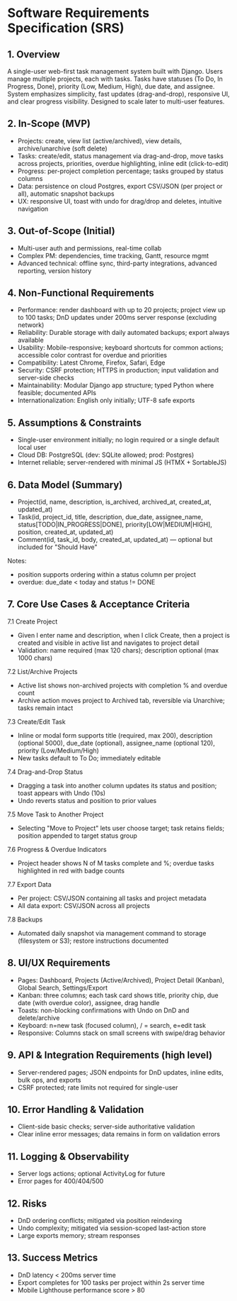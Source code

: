 # Software Requirements Specification (SRS)

## 1. Overview
A single-user web-first task management system built with Django. Users manage multiple projects, each with tasks. Tasks have statuses (To Do, In Progress, Done), priority (Low, Medium, High), due date, and assignee. System emphasizes simplicity, fast updates (drag-and-drop), responsive UI, and clear progress visibility. Designed to scale later to multi-user features.

## 2. In-Scope (MVP)
- Projects: create, view list (active/archived), view details, archive/unarchive (soft delete)
- Tasks: create/edit, status management via drag-and-drop, move tasks across projects, priorities, overdue highlighting, inline edit (click-to-edit)
- Progress: per-project completion percentage; tasks grouped by status columns
- Data: persistence on cloud Postgres, export CSV/JSON (per project or all), automatic snapshot backups
- UX: responsive UI, toast with undo for drag/drop and deletes, intuitive navigation

## 3. Out-of-Scope (Initial)
- Multi-user auth and permissions, real-time collab
- Complex PM: dependencies, time tracking, Gantt, resource mgmt
- Advanced technical: offline sync, third-party integrations, advanced reporting, version history

## 4. Non-Functional Requirements
- Performance: render dashboard with up to 20 projects; project view up to 100 tasks; DnD updates under 200ms server response (excluding network)
- Reliability: Durable storage with daily automated backups; export always available
- Usability: Mobile-responsive; keyboard shortcuts for common actions; accessible color contrast for overdue and priorities
- Compatibility: Latest Chrome, Firefox, Safari, Edge
- Security: CSRF protection; HTTPS in production; input validation and server-side checks
- Maintainability: Modular Django app structure; typed Python where feasible; documented APIs
- Internationalization: English only initially; UTF-8 safe exports

## 5. Assumptions & Constraints
- Single-user environment initially; no login required or a single default local user
- Cloud DB: PostgreSQL (dev: SQLite allowed; prod: Postgres)
- Internet reliable; server-rendered with minimal JS (HTMX + SortableJS)

## 6. Data Model (Summary)
- Project(id, name, description, is_archived, archived_at, created_at, updated_at)
- Task(id, project_id, title, description, due_date, assignee_name, status[TODO|IN_PROGRESS|DONE], priority[LOW|MEDIUM|HIGH], position, created_at, updated_at)
- Comment(id, task_id, body, created_at, updated_at) — optional but included for "Should Have"

Notes:
- position supports ordering within a status column per project
- overdue: due_date < today and status != DONE

## 7. Core Use Cases & Acceptance Criteria
7.1 Create Project
- Given I enter name and description, when I click Create, then a project is created and visible in active list and navigates to project detail
- Validation: name required (max 120 chars); description optional (max 1000 chars)

7.2 List/Archive Projects
- Active list shows non-archived projects with completion % and overdue count
- Archive action moves project to Archived tab, reversible via Unarchive; tasks remain intact

7.3 Create/Edit Task
- Inline or modal form supports title (required, max 200), description (optional 5000), due_date (optional), assignee_name (optional 120), priority (Low/Medium/High)
- New tasks default to To Do; immediately editable

7.4 Drag-and-Drop Status
- Dragging a task into another column updates its status and position; toast appears with Undo (10s)
- Undo reverts status and position to prior values

7.5 Move Task to Another Project
- Selecting "Move to Project" lets user choose target; task retains fields; position appended to target status group

7.6 Progress & Overdue Indicators
- Project header shows N of M tasks complete and %; overdue tasks highlighted in red with badge counts

7.7 Export Data
- Per project: CSV/JSON containing all tasks and project metadata
- All data export: CSV/JSON across all projects

7.8 Backups
- Automated daily snapshot via management command to storage (filesystem or S3); restore instructions documented

## 8. UI/UX Requirements
- Pages: Dashboard, Projects (Active/Archived), Project Detail (Kanban), Global Search, Settings/Export
- Kanban: three columns; each task card shows title, priority chip, due date (with overdue color), assignee, drag handle
- Toasts: non-blocking confirmations with Undo on DnD and delete/archive
- Keyboard: n=new task (focused column), / = search, e=edit task
- Responsive: Columns stack on small screens with swipe/drag behavior

## 9. API & Integration Requirements (high level)
- Server-rendered pages; JSON endpoints for DnD updates, inline edits, bulk ops, and exports
- CSRF protected; rate limits not required for single-user

## 10. Error Handling & Validation
- Client-side basic checks; server-side authoritative validation
- Clear inline error messages; data remains in form on validation errors

## 11. Logging & Observability
- Server logs actions; optional ActivityLog for future
- Error pages for 400/404/500

## 12. Risks
- DnD ordering conflicts; mitigated via position reindexing
- Undo complexity; mitigated via session-scoped last-action store
- Large exports memory; stream responses

## 13. Success Metrics
- DnD latency < 200ms server time
- Export completes for 100 tasks per project within 2s server time
- Mobile Lighthouse performance score > 80
